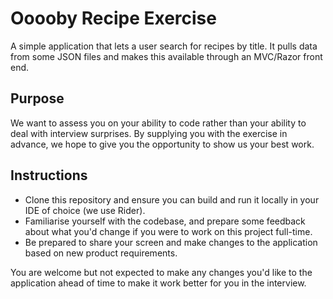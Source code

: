 # Ooooby Recipe Exercise
A simple application that lets a user search for recipes by title. It pulls data from some JSON files and makes this available through an MVC/Razor front end.

## Purpose
We want to assess you on your ability to code rather than your ability to deal with interview surprises.
By supplying you with the exercise in advance, we hope to give you the opportunity to show us your best work.

## Instructions
- Clone this repository and ensure you can build and run it locally in your IDE of choice (we use Rider).
- Familiarise yourself with the codebase, and prepare some feedback about what you'd change if you were to work on this project full-time.
- Be prepared to share your screen and make changes to the application based on new product requirements.

You are welcome but not expected to make any changes you'd like to the application ahead of time to make it work better for you in the interview.